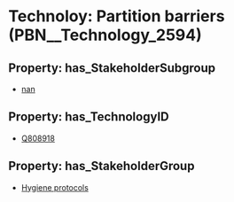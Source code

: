 # Technoloy: __Partition barriers__ (PBN__Technology_2594)

## Property: has_StakeholderSubgroup

* [nan](PBN__TechSubgroup_7)

## Property: has_TechnologyID

* [Q808918](Q808918)

## Property: has_StakeholderGroup

* [Hygiene protocols](PBN__TechGroup_9)

